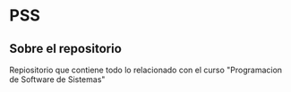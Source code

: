 # PSS

## Sobre el repositorio
Repiositorio que contiene todo lo relacionado con el curso "Programacion de Software de Sistemas"
